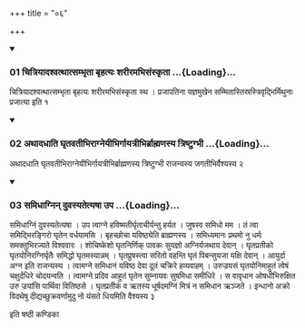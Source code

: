 +++
title = "०६"

+++

<div class="js_include" includetitle="true" newlevelforh1="3" unfilled="" url="/vedAH_yajuH/taittirIyam/sUtram/ApastambaH/shrautam/vishvAsa-prastutiH/05/06/01_chitriyAdashvatthAtsambhRtA_bRhatyaH_sharIramabhisaMskRtA.md">
<details open><summary><h3>01 चित्रियादश्वत्थात्सम्भृता बृहत्यः शरीरमभिसंस्कृता ...{Loading}...</h3></summary>

चित्रियादश्वत्थात्सम्भृता बृहत्यः शरीरमभिसंस्कृता स्थ । प्रजापतिना यज्ञमुखेन सम्मितास्तिस्रस्त्रिवृद्भिर्मिथुनाः प्रजात्या इति १
</details>
</div>


<div class="js_include" includetitle="true" newlevelforh1="3" unfilled="" url="/vedAH_yajuH/taittirIyam/sUtram/ApastambaH/shrautam/vishvAsa-prastutiH/05/06/02_athAdadhAti_ghRtavatIbhirAgneyIbhirgAyatrIbhirbrAhmaNasya_triShTugbhI.md">
<details open><summary><h3>02 अथादधाति घृतवतीभिराग्नेयीभिर्गायत्रीभिर्ब्राह्मणस्य त्रिष्टुग्भी ...{Loading}...</h3></summary>

अथादधाति घृतवतीभिराग्नेयीभिर्गायत्रीभिर्ब्राह्मणस्य त्रिष्टुग्भी राजन्यस्य जगतीभिर्वैश्यस्य २
</details>
</div>


<div class="js_include" includetitle="true" newlevelforh1="3" unfilled="" url="/vedAH_yajuH/taittirIyam/sUtram/ApastambaH/shrautam/vishvAsa-prastutiH/05/06/03_samidhAgnin_duvasyatetyaShA_upa.md">
<details open><summary><h3>03 समिधाग्निन् दुवस्यतेत्यषा उप ...{Loading}...</h3></summary>

समिधाग्निं दुवस्यतेत्यषा । उप त्वाग्ने हविष्मतीर्घृताचीर्यन्तु हर्यत । जुषस्व समिधो मम । तं त्वा समिद्भिरङ्गिरो घृतेन वर्धयामसि । बृहच्छोचा यविष्ठ्येति ब्राह्मणस्य । समिध्यमानः प्रथमो नु धर्मः समक्तुभिरज्यते विश्ववारः । शोचिष्केशो घृतनिर्णिक् पावकः सुयज्ञो अग्निर्यजथाय देवान् । घृतप्रतीको घृतयोनिरग्निर्घृतैः समिद्धो घृतमस्यान्नम् । घृतप्रुषस्त्वा सरितो वहन्ति घृतं पिबन्सुयजा यक्षि देवान् । आयुर्दा अग्न इति राजन्यस्य । त्वामग्ने समिधानं यविष्ठ देवा दूतं चक्रिरे हव्यवाहम् । उरुज्रयसं घृतयोनिमाहुतं त्वेषं चक्षुर्दधिरे चोदयन्वति । त्वामग्ने प्रदिव आहुतं घृतेन सुम्नायवः सुषमिधा समीधिरे । स वावृधान ओषधीभिरुक्षित उरु ज्रयांसि पार्थिवा वितिष्ठसे । घृतप्रतीकं व ऋतस्य धूर्षदमग्निं मित्रं न समिधान ऋञ्जते । इन्धानो अक्रो विदथेषु दीद्यच्छुक्रवर्णामुदु नो यंसते धियमिति वैश्यस्य ३
</details>
</div>



  
इति षष्ठी कण्डिका 
